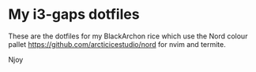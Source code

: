 # My i3-gaps dotfiles

These are the dotfiles for my BlackArchon rice which use the Nord colour pallet https://github.com/arcticicestudio/nord for nvim and termite.

Njoy
